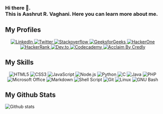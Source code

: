 ### Hi there 👋.<br>This is Aashrut R. Vaghani. Here you can learn more about me.

## My Profiles
<p align="center">
  <a href="https://www.linkedin.com/in/aashrut-vaghani-06bab0184/">
    <img src="https://img.shields.io/badge/LinkedIn-0077B5?style=for-the-badge&logo=linkedin&logoColor=white" alt="LinkedIn">
  </a>
  <a href="https://twitter.com/AashrutV">
    <img src="https://img.shields.io/badge/Twitter-1DA1F2?style=for-the-badge&logo=twitter&logoColor=white" alt="Twitter">
  </a>
  <a href="https://stackoverflow.com/users/12365083/aashrut-vaghani">
    <img src="https://img.shields.io/badge/Stack_Overflow-FE7A16?style=for-the-badge&logo=stack-overflow&logoColor=white" alt="Stackoverflow">
  </a>
  <a href="https://auth.geeksforgeeks.org/user/aashrut123">
    <img src="https://img.shields.io/badge/geeksforgeeks-0F9D5F?style=for-the-badge&logo=geeksforgeeks&logoColor=white" alt="GeeksforGeeks">
  </a>
  <a href="https://hackerone.com/aashrut99">
    <img src="https://img.shields.io/badge/hackerone-494649?style=for-the-badge&logo=hackerone&logoColor=white" alt="HackerOne">
  </a>
  <a href="https://www.hackerrank.com/aashrut99">
    <img src="https://img.shields.io/badge/hackerrank-2EC866?style=for-the-badge&logo=hackerrank&logoColor=white" alt="HackerRank">
  </a>
  <a href="https://dev.to/aashrut">
    <img src="https://img.shields.io/badge/dev.to-0A0A0A?style=for-the-badge&logo=dev.to&logoColor=white" alt="Dev.to">
  </a>
  <a href="https://www.codecademy.com/profiles/aashrut99">
    <img src="https://img.shields.io/badge/codecademy-1F4056?style=for-the-badge&logo=codecademy&logoColor=white" alt="Codecademy">
  </a>
  <a href="https://www.youracclaim.com/users/aashrut-vaghani">
    <img src="https://img.shields.io/badge/acclaim-26689A?style=for-the-badge&logo=acclaim&logoColor=white" alt="Acclaim By Credly">
  </a>
</p>

## My Skills
<p align="center">
  <img src="https://img.shields.io/badge/HTML5-E34F26?style=for-the-badge&logo=html5&logoColor=white" alt="HTML5">
  <img src="https://img.shields.io/badge/CSS3-1572B6?style=for-the-badge&logo=css3&logoColor=white" alt="CSS3">
  <img src="https://img.shields.io/badge/JavaScript-323330?style=for-the-badge&logo=javascript&logoColor=F7DF1E" alt="JavaScript">
  <img src="https://img.shields.io/badge/Node.js-43853D?style=for-the-badge&logo=node.js&logoColor=white" alt="Node.js">
  <img src="https://img.shields.io/badge/Python-3776AB?style=for-the-badge&logo=python&logoColor=white" alt="Python">
  <img src="https://img.shields.io/badge/C-00599C?style=for-the-badge&logo=c&logoColor=white" alt="C">
  <img src="https://img.shields.io/badge/Java-ED8B00?style=for-the-badge&logo=java&logoColor=white" alt="Java">
  <img src="https://img.shields.io/badge/PHP-777BB4?style=for-the-badge&logo=php&logoColor=white" alt="PHP">
  <img src="https://img.shields.io/badge/Microsoft_Office-D83B01?style=for-the-badge&logo=microsoft-office&logoColor=white" alt="Microsoft Office">
  <img src="https://img.shields.io/badge/Markdown-000000?style=for-the-badge&logo=markdown&logoColor=white" alt="Markdown">
  <img src="https://img.shields.io/badge/Shell_Script-121011?style=for-the-badge&logo=gnu-bash&logoColor=white" alt="Shell Script">
  <img src="https://img.shields.io/badge/Git-F05032?style=for-the-badge&logo=git&logoColor=white" alt="Git">
  <img src="https://img.shields.io/badge/Linux-FCC624?style=for-the-badge&logo=linux&logoColor=black" alt="Linux">
  <img src="https://img.shields.io/badge/GNU_Bash-4EAA25?style=for-the-badge&logo=gnu-bash&logoColor=white" alt="GNU Bash">
</p>

## My Github Stats

![Github stats](https://github-readme-stats.vercel.app/api?username=Aashrut&hide=stars&show_icons=true&theme=radical)

<!--
**Aashrut/Aashrut** is a ✨ _special_ ✨ repository because its `README.md` (this file) appears on your GitHub profile.

Here are some ideas to get you started:

- 🔭 I’m currently working on ...
- 🌱 I’m currently learning ...
- 👯 I’m looking to collaborate on ...
- 🤔 I’m looking for help with ...
- 💬 Ask me about ...
- 📫 How to reach me: ...
- 😄 Pronouns: ...
- ⚡ Fun fact: ...
-->
